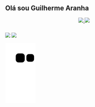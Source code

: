 ## Olá sou Guilherme Aranha
<div align="center">
  <a href="https://github.com/GuiAranha">
  <img height="180em" src="https://github-readme-stats.vercel.app/api?username=GuiAranha&show_icons=true&theme=dracula&include_all_commits=true&count_private=true"/>
  <img height="180em" src="https://github-readme-stats.vercel.app/api/top-langs/?username=GuiAranha&layout=compact&langs_count=7&theme=dracula"/>
</div>
  
  ##
 
<div>
  <a href = "mailto:guilherme.aranha.ga@gmail.com"><img src="https://img.shields.io/badge/-Gmail-%23333?style=for-the-badge&logo=gmail&logoColor=white" target="_blank"></a>
  <a href="https://www.linkedin.com/in/guilhermearanha" target="_blank"><img src="https://img.shields.io/badge/-LinkedIn-%230077B5?style=for-the-badge&logo=linkedin&logoColor=white" target="_blank"></a> 
 
  ![Snake animation](https://github.com/guiaranha/guiaranha/blob/output/github-contribution-grid-snake.svg)
 
</div>
